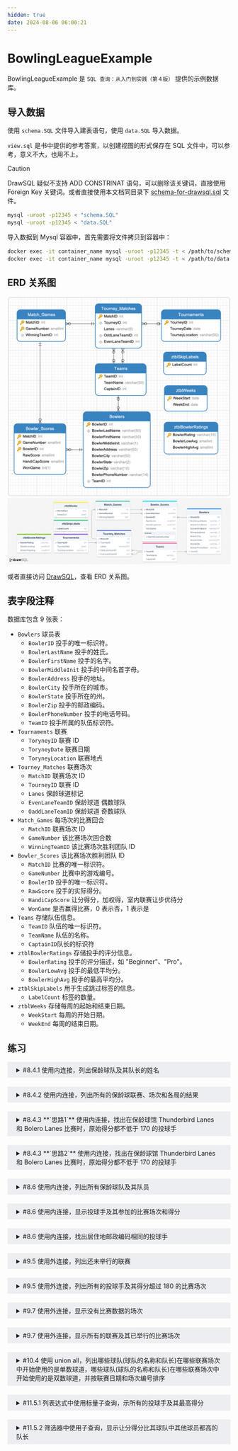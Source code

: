 ```yaml
---
hidden: true
date: 2024-08-06 06:00:21
---
```


# BowlingLeagueExample

BowlingLeagueExample 是 `SQL 查询：从入门到实践（第４版）` 提供的示例数据库。

## 导入数据

使用 `schema.SQL` 文件导入建表语句，使用 `data.SQL` 导入数据。

`view.sql` 是书中提供的参考答案，以创建视图的形式保存在 SQL 文件中，可以参考，意义不大，也用不上。

> [!CAUTION]
> DrawSQL 疑似不支持 ADD CONSTRINAT 语句，可以删除该关键词，直接使用 Foreign Key 关键词。或者直接使用本文档同目录下 [schema-for-drawsql.sql](./schema-for-drawsql.sql) 文件。

```sh
mysql -uroot -p12345 < "schema.SQL"
mysql -uroot -p12345 < "data.SQL"
```

导入数据到 Mysql 容器中，首先需要将文件拷贝到容器中：

```sh
docker exec -it container_name mysql -uroot -p12345 -t < /path/to/schema.SQL
docker exec -it container_name mysql -uroot -p12345 -t < /path/to/data.SQL
```

## ERD 关系图

![Navicate Export ERD](./imgs/image.png)
![DrawSQL Export ERD](./imgs/drawsql.png)

或者直接访问 [DrawSQL](https://drawsql.app/teams/sql-404/diagrams/bowlingleagueexample)，查看 ERD 关系图。

## 表字段注释

数据库包含 9 张表：

- `Bowlers` 球员表
  - `BowlerID` 投手的唯一标识符。
  - `BowlerLastName` 投手的姓氏。
  - `BowlerFirstName` 投手的名字。
  - `BowlerMiddleInit` 投手的中间名首字母。
  - `BowlerAddress` 投手的地址。
  - `BowlerCity` 投手所在的城市。
  - `BowlerState` 投手所在的州。
  - `BowlerZip` 投手的邮政编码。
  - `BowlerPhoneNumber` 投手的电话号码。
  - `TeamID` 投手所属的队伍标识符。
- `Tournaments` 联赛
  - `ToryneyID` 联赛 ID
  - `ToryneyDate` 联赛日期
  - `ToryneyLocation` 联赛地点
- `Tourney_Matches` 联赛场次
  - `MatchID` 联赛场次 ID
  - `TourneyID` 联赛 ID
  - `Lanes` 保龄球道标记
  - `EvenLaneTeamID` 保龄球道 偶数球队
  - `OaddLaneTeamID` 保龄球道 奇数球队
- `Match_Games` 每场次的比赛回合
  - `MatchID` 联赛场次 ID
  - `GameNumber` 该比赛场次回合数
  - `WinningTeamID` 该比赛场次胜利团队 ID
- `Bowler_Scores` 该比赛场次胜利团队 ID
  - `MatchID` 比赛的唯一标识符。
  - `GameNumber` 比赛中的游戏编号。
  - `BowlerID` 投手的唯一标识符。
  - `RawScore` 投手的实际得分。
  - `HandiCapScore` 让分得分，加权得，室内联赛让步优待分
  - `WonGame` 是否赢得比赛，0 表示否，1 表示是
- `Teams` 存储队伍信息。
  - `TeamID` 队伍的唯一标识符。
  - `TeamName` 队伍的名称。
  - `CaptainID`队长的标识符
- `ztblBowlerRatings` 存储投手的评分信息。
  - `BowlerRating` 投手的评分描述，如 "Beginner"、"Pro"。
  - `BowlerLowAvg` 投手的最低平均分。
  - `BowlerHighAvg` 投手的最高平均分。
- `ztblSkipLabels` 用于生成跳过标签的信息。
  - `LabelCount` 标签的数量。
- `ztblWeeks` 存储每周的起始和结束日期。
  - `WeekStart` 每周的开始日期。
  - `WeekEnd` 每周的结束日期。

## 练习

<details style="padding: 8px 20px; margin-bottom: 20px; background-color: rgba(142, 150, 170, 0.14);">
<summary markdown="span">#8.4.1 使用内连接，列出保龄球队及其队长的姓名</summary>

返回 10 条记录：

```sql
SELECT
Teams.TeamName,
concat(Bowlers.BowlerLastName, ', ', Bowlers.BowlerFirstName) AS CaptainName
FROM Teams
INNER JOIN Bowlers
ON Teams.CaptainID = Bowlers.BowlerID;
```

书中示例同上，可参考 view.sql 文件中 CH08_Teams_And_Captains。

</details>

<details style="padding: 8px 20px; margin-bottom: 20px; background-color: rgba(142, 150, 170, 0.14);">

<summary markdown="span">#8.4.2 使用内连接，列出所有的保龄球联赛、场次和各局的结果 </summary>

为了列举比赛双方，需要 3 次连表 Team，获取双方的队名，及胜利队的队名。

返回 168 条记录：

```sql
SELECT
    Tournaments.TourneyID,
    Tournaments.TourneyDate,
    Tournaments.TourneyLocation,
		Tourney_Matches.MatchID,
    Tourney_Matches.Lanes,
		OddTeam.TeamName as OddTeamName,
		EvenTeam.TeamName as EvenTeamName,
    Match_Games.GameNumber,
    Match_Games.WinningTeamID,
		WinnerTeam.TeamName
FROM Tournaments
JOIN Tourney_Matches ON Tournaments.TourneyID = Tourney_Matches.TourneyID
JOIN Match_Games  ON Tourney_Matches.MatchID = Match_Games.MatchID
inner join Teams EvenTeam on Tourney_Matches.EvenLaneTeamID = EvenTeam.TeamID
inner join Teams OddTeam on Tourney_Matches.OddLaneTeamID = OddTeam.TeamID
inner join Teams WinnerTeam on Match_Games.WinningTeamID = WinnerTeam.TeamID
order by
Tournaments.TourneyDate,
Tourney_Matches.MatchID;
```

书中示例，返回 168 条记录，可参考 view.sql CH08_Tournament_Match_Game_Results：

为了获取比赛双方和赢家的队名，需要连 Team 表 3 次

```sql
SELECT
Tournaments.TourneyID AS Tourney,
Tournaments.TourneyLocation AS Location,
Tourney_Matches.MatchID,
Tourney_Matches.Lanes,
OddTeam.TeamName AS OddLaneTeam,
EvenTeam.TeamName AS EvenLaneTeam,
Match_Games.GameNumber AS GameNo,
Winner.TeamName AS Winner
FROM (
  (
    (
      (
        Tournaments
        INNER JOIN Tourney_Matches
        ON Tournaments.TourneyID = Tourney_Matches.TourneyID
      )
      INNER JOIN Teams AS OddTeam
      ON OddTeam.TeamID = Tourney_Matches.OddLaneTeamID
    )
    INNER JOIN Teams AS EvenTeam
    ON EvenTeam.TeamID = Tourney_Matches.EvenLaneTeamID
  )
  INNER JOIN Match_Games
  ON Match_Games.MatchID = Tourney_Matches.MatchID
)
INNER JOIN Teams AS Winner
ON Winner.TeamID = Match_Games.WinningTeamID;
```

</details>

<details style="padding: 8px 20px; margin-bottom: 20px; background-color: rgba(142, 150, 170, 0.14);">
<summary markdown="span">#8.4.3 **`思路1`** 使用内连接，找出在保龄球馆 Thunderbird Lanes 和 Bolero Lanes 比赛时，原始得分都不低于 170 的投球手 </summary>

可以将需求拆分成两部分，先找出在保龄球馆 Thunderbird Lanes 内原始得分不低于 170 的投球手，然后再找到在保龄球馆 Bolero Lanes 内原始得分不低于 170 的投球手。

从 DrawSQL 的 ERD 关系图上看，我们顺着保龄球联赛表 Tourments 的关系从左往右走过去，首先 inner join 联赛比赛表 Tourney_Matchney_Matches 表，获得所有联赛以及所有比赛场次信息，再继续 inner join 比赛回合表，这样就得出了所有场次的比赛回合信息，接着 inner join 比赛分数表，获取了每个回合比赛的分数，这样就拿到了所有联赛所有场次所有回合的比赛分数，然后再连上保龄球员 Bowlers 表，就获取到每个回合的分数所对应的球员，再加上 filter condition，就能获取到具体信息。最后，将两个集合取交集就能得出结果。

> [!NOTE]
> 看完下面思路 2，发现思路 1 的 Match_Games 表也可以不连，虽然不符合直觉逻辑，但不影响结果。

> [!CAUTION]
> 如果查询出错，可能需要设置 `set GLOBAL max_allowed_packet = 1024 * 1024 * 1`

返回 11 条记录：

```sql
select distinct A.BowlerID, A.BowlerFirstName, A.BowlerLastName
from (
	select distinct Bowlers.BowlerID, Bowlers.BowlerFirstName, Bowlers.BowlerLastName,
	Bowler_Scores.RawScore, Bowler_Scores.WonGame
	from Tournaments
	inner join Tourney_Matches
	on Tournaments.TourneyID = Tourney_Matches.TourneyID
	inner join Match_Games
	on Match_Games.MatchID = Tourney_Matches.MatchID
	inner join Bowler_Scores
	on Match_Games.MatchID = Bowler_Scores.MatchID and Match_Games.GameNumber = Bowler_Scores.GameNumber -- [!code ++] 注意这里主键是两个字段！
	inner join Bowlers
	on Bowler_Scores.BowlerID = Bowlers.BowlerID
	where Tournaments.TourneyLocation = 'Thunderbird Lanes' and Bowler_Scores.RawScore > 170
) as A
inner join (
	select distinct Bowlers.BowlerID, Bowlers.BowlerFirstName, Bowlers.BowlerLastName,
	Bowler_Scores.RawScore, Bowler_Scores.WonGame
	from Tournaments
	inner join Tourney_Matches
	on Tournaments.TourneyID = Tourney_Matches.TourneyID
	inner join Match_Games
	on Match_Games.MatchID = Tourney_Matches.MatchID
	inner join Bowler_Scores
	on Match_Games.MatchID = Bowler_Scores.MatchID and Match_Games.GameNumber = Bowler_Scores.GameNumber -- [!code ++] 注意这里主键是两个字段！
	inner join Bowlers
	on Bowler_Scores.BowlerID = Bowlers.BowlerID
	where Tournaments.TourneyLocation = 'Bolero Lanes' and Bowler_Scores.RawScore > 170
) as B
	on A.BowlerID = B.BowlerID;
```

无书中示例。

</details>

<details style="padding: 8px 20px; margin-bottom: 20px; background-color: rgba(142, 150, 170, 0.14);">
<summary markdown="span">#8.4.3 **`思路2`** 使用内连接，找出在保龄球馆 Thunderbird Lanes 和 Bolero Lanes 比赛时，原始得分都不低于 170 的投球手 </summary>

从 DrawSQL ERD 关系图上看，我们从右侧的 Bowler 球员来入手，inner join 球员分数表 Bowler_Scores 表，直接就能拿到所有球员的分数信息，接下来只要找到比赛对应的场地即可。我们发现 Bowler_Scores 的比赛 ID MatchID 直接就可以和联赛场次 Tourney_Match 关联起来，直接跳过联赛场次回合表 Match_Games，就可以省去一张表

> [!CAUTION]
> 如果查询出错，可能需要设置 `set GLOBAL max_allowed_packet = 1024 * 1024 * 1`

```sql
select distinct A.BowlerID, A.BowlerFirstName, A.BowlerLastName
from (
	select distinct Bowlers.BowlerID, Bowlers.BowlerFirstName, Bowlers.BowlerLastName,
	Bowler_Scores.RawScore, Bowler_Scores.WonGame
	from Bowlers
	inner join Bowler_Scores
	on Bowler_Scores.BowlerID = Bowlers.BowlerID
	inner join Tourney_Matches
	on Bowler_Scores.MatchID = Tourney_Matches.MatchID
	inner join Tournaments
	on Tournaments.TourneyID = Tourney_Matches.TourneyID
	where Tournaments.TourneyLocation = 'Thunderbird Lanes' and Bowler_Scores.RawScore > 170
) as A
inner join (
	select distinct Bowlers.BowlerID, Bowlers.BowlerFirstName, Bowlers.BowlerLastName,
	Bowler_Scores.RawScore, Bowler_Scores.WonGame
	from Bowlers
	inner join Bowler_Scores
	on Bowler_Scores.BowlerID = Bowlers.BowlerID
	inner join Tourney_Matches
	on Bowler_Scores.MatchID = Tourney_Matches.MatchID
	inner join Tournaments
	on Tournaments.TourneyID = Tourney_Matches.TourneyID
	where Tournaments.TourneyLocation = 'Bolero Lanes' and Bowler_Scores.RawScore > 170
) as B
	on A.BowlerID = B.BowlerID;
```

书中示例，返回 11 条结果，可参考 view.sql 文件中 CH08_Good_Bowlers_TBird_And_Bolero：

```sql
SELECT
	BowlerTbird.BowlerFullName
FROM
	(
	SELECT DISTINCT
		Bowlers.BowlerID,
		concat( Bowlers.BowlerLastName, ', ', Bowlers.BowlerFirstName ) AS BowlerFullName
	FROM
		((
				Bowlers
				INNER JOIN Bowler_Scores ON Bowlers.BowlerID = Bowler_Scores.BowlerID
				)
			INNER JOIN Tourney_Matches ON Tourney_Matches.MatchID = Bowler_Scores.MatchID
		)
		INNER JOIN Tournaments ON Tournaments.TourneyID = Tourney_Matches.TourneyID
	WHERE
		Tournaments.TourneyLocation = 'Thunderbird Lanes'
		AND Bowler_Scores.RawScore >= 170
	) AS BowlerTbird
	INNER JOIN (
	SELECT DISTINCT
		Bowlers.BowlerID,
		concat( Bowlers.BowlerLastName, ', ', Bowlers.BowlerFirstName ) AS BowlerFullName
	FROM
		((
				Bowlers
				INNER JOIN Bowler_Scores ON Bowlers.BowlerID = Bowler_Scores.BowlerID
				)
			INNER JOIN Tourney_Matches ON Tourney_Matches.MatchID = Bowler_Scores.MatchID
		)
		INNER JOIN Tournaments ON Tournaments.TourneyID = Tourney_Matches.TourneyID
	WHERE
		Tournaments.TourneyLocation = 'Bolero Lanes'
	AND Bowler_Scores.RawScore >= 170
	) AS BowlerBolero ON BowlerTbird.BowlerID = BowlerBolero.BowlerID
```

</details>

<details style="padding: 8px 20px; margin-bottom: 20px; background-color: rgba(142, 150, 170, 0.14);">
<summary markdown="span">#8.6 使用内连接，列出所有保龄球队及其队员</summary>

返回 32 条记录：

```sql
select TeamName, Bowlers.BowlerFirstName, Bowlers.BowlerLastName
from Teams
inner join Bowlers
on Teams.TeamID = Bowlers.TeamID;
```

书中示例如上，可参考 view.sql 文件中的 CH08_Teams_And_Bowlers

</details>
<details style="padding: 8px 20px; margin-bottom: 20px; background-color: rgba(142, 150, 170, 0.14);">
<summary markdown="span">#8.6 使用内连接，显示投球手及其参加的比赛场次和得分</summary>

返回 1344 条记录：

```sql
select
Bowlers.BowlerFirstName,
Bowlers.BowlerLastName,
Tourney_Matches.Lanes,
Tourney_Matches.TourneyID,
Bowler_Scores.RawScore
from Bowlers
inner join Bowler_Scores
on Bowlers.BowlerID = Bowler_Scores.BowlerID
inner join Tourney_Matches
on Bowler_Scores.MatchID = Tourney_Matches.MatchID
```

书中示例如上，可参考 view.sql 文件中的 CH08_Bowler_Game_Scores

</details>
<details style="padding: 8px 20px; margin-bottom: 20px; background-color: rgba(142, 150, 170, 0.14);">
<summary markdown="span">#8.6 使用内连接，找出居住地邮政编码相同的投球手</summary>

同一张表连接，注意排除主键相同的行。

返回 92 条记录：

```sql
select
CONCAT(A.BowlerFirstName,',',A.BowlerLastName) as BowlerName_A,
CONCAT(B.BowlerFirstName,',',B.BowlerLastName) as BowlerName_B,
A.BowlerZip
from Bowlers AS A
inner join Bowlers as B
on A.BowlerZip = B.BowlerZip
and A.BowlerID != B.BowlerID;
```

书中示例如上，可参考 view.sql 文件中的 CH08_Bowlers_Same_ZipCode

</details>
<details style="padding: 8px 20px; margin-bottom: 20px; background-color: rgba(142, 150, 170, 0.14);">
<summary markdown="span">#9.5 使用外连接，列出还未举行的联赛</summary>

如果比赛场次表 Tourney_Matches 还没有联赛 Tournaments 的场次 Matches，则说明联赛还未举行。

这个说法其实不太正确，但书中是这样理解的。

返回 6 条记录：

```sql
select Tournaments.*
from Tournaments
left join Tourney_Matches
on Tournaments.TourneyID = Tourney_Matches.TourneyID
where Tourney_Matches.MatchID is NULL;
```

书中示例同上，可参考 view.sql 文件中 CH09_Tourney_Not_Yet_Played。

</details>
<details style="padding: 8px 20px; margin-bottom: 20px; background-color: rgba(142, 150, 170, 0.14);">
<summary markdown="span">#9.5 使用外连接，列出所有的投球手及其得分超过 180 的比赛场次</summary>

需求分析，本次查询一共涉及 5 张表，其中 `Tournaments->Tourney_Matches->Match_Games` 都是 1 对多的关系，可以适用内连接和左外连接，而 `Match_Games` 和 `Bowlers` 是多对多关系 `Bowler_Scores` 是他们的中间表，于是 `Tournaments->Tourney_Matches->Match_Games->Bowler_Scores` 都是一对多的关系，只要将这 4 张表内连接起来，Bowlers 和 4 张表的结果集还是 1 对多关系，适用左外连接。

返回 106 条记录：

```sql
select
Bowlers.BowlerID, Bowlers.BowlerFirstName, Bowlers.BowlerLastName,
BowlerScore.RawScore, BowlerScore.TourneyDate, BowlerScore.TourneyLocation
from Bowlers
left join (
	select Bowler_Scores.BowlerID, Bowler_Scores.RawScore,
	Tournaments.TourneyDate, Tournaments.TourneyLocation
	from Tournaments
	inner join Tourney_Matches
	on Tournaments.TourneyID = Tourney_Matches.TourneyID
	inner join Match_Games
	on Tourney_Matches.MatchID = Match_Games.MatchID
	inner join Bowler_Scores
	on Match_Games.MatchID = Bowler_Scores.MatchID
	and Match_Games.GameNumber = Bowler_Scores.GameNumber
	where Bowler_Scores.RawScore > 180
) as BowlerScore
on BowlerScore.BowlerID = Bowlers.BowlerID;
```

书中示例，返回 106 行记录，可参考 view.sql 文件中 CH09_All_Bowlers_And_Scores_Over_180：

```sql
SELECT
	Bowlers.BowlerLastName || ', ' || Bowlers.BowlerFirstName AS BowlerName,
	TI.TourneyDate,
	TI.TourneyLocation,
	TI.MatchID,
	TI.RawScore
FROM
	Bowlers
	LEFT OUTER JOIN (
		SELECT
		Tournaments.TourneyDate,
		Tournaments.TourneyLocation,
		Bowler_Scores.MatchID,
		Bowler_Scores.BowlerID,
		Bowler_Scores.RawScore
		FROM
		(
			Bowler_Scores
			INNER JOIN Tourney_Matches
			ON Bowler_Scores.MatchID = Tourney_Matches.MatchID
		)
		INNER JOIN Tournaments
		ON Tournaments.TourneyID = Tourney_Matches.TourneyID
		WHERE Bowler_Scores.RawScore > 180
	) AS TI
	ON Bowlers.BowlerID = TI.BowlerID;
```

</details>

<details style="padding: 8px 20px; margin-bottom: 20px; background-color: rgba(142, 150, 170, 0.14);">
<summary markdown="span">#9.7 使用外连接，显示没有比赛数据的场次</summary>

返回 1 行：

```sql
select *
from Tourney_Matches
left join Match_Games
ON Tourney_Matches.MatchID = Match_Games.MatchID
where Match_Games.MatchID is NULL;
```

书中示例，返回 1 行，可参考 view.sql 文件中的 CH09_Matches_Not_Played_Yet：

```sql
SELECT
	Tourney_Matches.MatchID,
	Tourney_Matches.TourneyID,
	Teams.TeamName AS OddLaneTeam,
	Teams_1.TeamName AS EvenLaneTeam
FROM Teams Teams_1
INNER JOIN (
	Teams
	INNER JOIN (
		Tourney_Matches
		LEFT OUTER JOIN Match_Games
		ON Tourney_Matches.MatchID = Match_Games.MatchID
	)
	ON Teams.TeamID = Tourney_Matches.OddLaneTeamID
)
ON Teams_1.TeamID = Tourney_Matches.EvenLaneTeamID
WHERE Match_Games.MatchID IS NULL;
```

</details>
<details style="padding: 8px 20px; margin-bottom: 20px; background-color: rgba(142, 150, 170, 0.14);">
<summary markdown="span">#9.7 使用外连接，显示所有的联赛及其已举行的比赛场次</summary>

**`错误示例`**，返回 175 行：

```sql
-- 这是错误示例
select *
from Tournaments
left join Tourney_Matches
on Tournaments.TourneyID = Tourney_Matches.TourneyID
left join Match_Games
on Match_Games.MatchID = Tourney_Matches.MatchID;
```

之所以会错误，是因为联赛 Tournaments 有了比赛 id，也就是 Tourney_Matches 的记录之后，并没有开始比赛，也就是 Match_Games 表里还没有关联 MatchID 的记录。

所以 Tourney_Matches 有一个 TourneyID 为 57 的记录，并没有场次记录，所以它的比赛还没有开始，这和需求不符合，可以将 Tourney_Matches 和 Match_Games 的数据进行内连接，返回没有 NULL 也就是没有还未开始比赛场次的比赛。

正确示例，返回 174 行：

```sql
select
Tournaments.TourneyID,
	Tournaments.TourneyDate,
	Tournaments.TourneyLocation,
	Tourney_Matches.MatchID,
	Match_Games.GameNumber
from Tournaments
left join (
	Tourney_Matches
	inner join Match_Games
	on Match_Games.MatchID = Tourney_Matches.MatchID
)
on Tournaments.TourneyID = Tourney_Matches.TourneyID
```

书中示例，返回 174 行，可参考 view.sql 文件中的 CH09_Matches_Not_Played_Yet：

```sql
SELECT
	Tournaments.TourneyID,
	Tournaments.TourneyDate,
	Tournaments.TourneyLocation,
	TM.MatchID,
	TM.GameNumber,
	TM.Winner
FROM Tournaments
LEFT OUTER JOIN (
	SELECT
		Tourney_Matches.TourneyID,
		Tourney_Matches.MatchID,
		Match_Games.GameNumber,
		Teams.TeamName AS Winner
	FROM Tourney_Matches
	INNER JOIN (
		Teams
		INNER JOIN Match_Games
		ON Teams.TeamID = Match_Games.WinningTeamID
	)
	ON Tourney_Matches.MatchID = Match_Games.MatchID
) AS TM
ON Tournaments.TourneyID = TM.TourneyID
ORDER BY Tournaments.TourneyID;
```

</details>

<details style="padding: 8px 20px; margin-bottom: 20px; background-color: rgba(142, 150, 170, 0.14);">
<summary markdown="span">#10.4 使用 union all，列出哪些球队(球队的名称和队长)在哪些联赛场次中开始使用的是单数球道，哪些球队(球队的名称和队长)在哪些联赛场次中开始使用的是双数球道，并按联赛日期和场次编号排序</summary>

书中示例，返回 114 条记录，可参考 view.sql 文件中 CH10_Bowling_Schedule：

```sql
SELECT
	Tournaments.TourneyLocation,
	Tournaments.TourneyDate,
	Tourney_Matches.MatchID,
	Teams.TeamName,
	concat( Bowlers.BowlerLastName, ', ', Bowlers.BowlerFirstName ) AS Captain,
	'Odd Lane' AS Lane
FROM (
	(
		Tournaments
		INNER JOIN Tourney_Matches ON Tournaments.TourneyID = Tourney_Matches.TourneyID
		)
		INNER JOIN Teams ON Teams.TeamID = Tourney_Matches.OddLaneTeamID
)
INNER JOIN Bowlers ON Bowlers.BowlerID = Teams.CaptainID
UNION ALL
SELECT
	Tournaments.TourneyLocation,
	Tournaments.TourneyDate,
	Tourney_Matches.MatchID,
	Teams.TeamName,
	concat( Bowlers.BowlerLastName, ', ', Bowlers.BowlerFirstName ) AS Captain,
	'Even Lane' AS Lane
FROM (
	(
		Tournaments
		INNER JOIN Tourney_Matches ON Tournaments.TourneyID = Tourney_Matches.TourneyID
	)
	INNER JOIN Teams
	ON Teams.TeamID = Tourney_Matches.EvenLaneTeamID
)
INNER JOIN Bowlers
ON Bowlers.BowlerID = Teams.CaptainID
ORDER BY 2,3
```

</details>

<details style="padding: 8px 20px; margin-bottom: 20px; background-color: rgba(142, 150, 170, 0.14);">
<summary markdown="span">#11.5.1 列表达式中使用标量子查询，示所有的投球手及其最高得分</summary>

书中示例，返回 32 条记录，可参考 view.sql 文件中的 CH11_Bowler_High_Score：

```sql
SELECT
	Bowlers.BowlerFirstName,
	Bowlers.BowlerLastName,
	( SELECT MAX( RawScore ) FROM Bowler_Scores
		WHERE Bowler_Scores.BowlerID = Bowlers.BowlerID
	)
	AS HighScore
FROM Bowlers;
```

</details>

<details style="padding: 8px 20px; margin-bottom: 20px; background-color: rgba(142, 150, 170, 0.14);">
<summary markdown="span">#11.5.2 筛选器中使用子查询，显示让分得分比其球队中其他球员都高的队长</summary>

书中示例，返回 1 条记录，可参考 view.sql 文件中 CH11_Team_Captains_High_Score：

```sql
SELECT
	Teams.TeamName,
	Bowlers.BowlerID,
	Bowlers.BowlerFirstName,
	Bowlers.BowlerLastName,
	Bowler_Scores.HandiCapScore
FROM	(
		Bowlers
		INNER JOIN Teams ON Bowlers.BowlerID = Teams.CaptainID
)
INNER JOIN Bowler_Scores ON Bowlers.BowlerID = Bowler_Scores.BowlerID
WHERE Bowler_Scores.HandiCapScore > ALL (
	SELECT BS2.HandiCapScore
	FROM Bowlers AS B2
	INNER JOIN Bowler_Scores AS BS2 ON B2.BowlerID = BS2.BowlerID
	WHERE B2.BowlerID <> Bowlers.BowlerID
	AND B2.TeamID = Bowlers.TeamID
)
```

</details>
